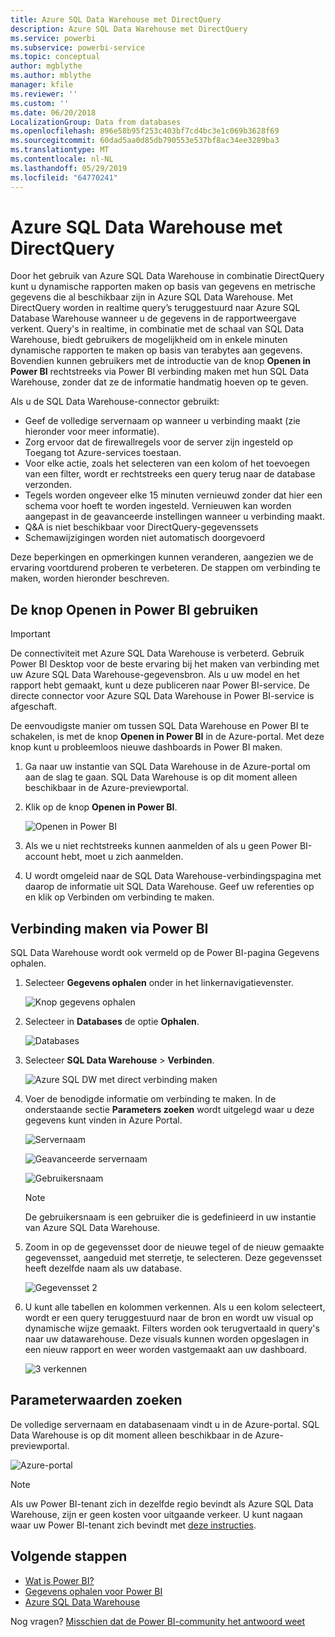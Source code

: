 ```yaml
---
title: Azure SQL Data Warehouse met DirectQuery
description: Azure SQL Data Warehouse met DirectQuery
ms.service: powerbi
ms.subservice: powerbi-service
ms.topic: conceptual
author: mgblythe
ms.author: mblythe
manager: kfile
ms.reviewer: ''
ms.custom: ''
ms.date: 06/20/2018
LocalizationGroup: Data from databases
ms.openlocfilehash: 896e58b95f253c403bf7cd4bc3e1c069b3628f69
ms.sourcegitcommit: 60dad5aa0d85db790553e537bf8ac34ee3289ba3
ms.translationtype: MT
ms.contentlocale: nl-NL
ms.lasthandoff: 05/29/2019
ms.locfileid: "64770241"
---
```

# <a name="azure-sql-data-warehouse-with-directquery"></a>Azure SQL Data Warehouse met DirectQuery

Door het gebruik van Azure SQL Data Warehouse in combinatie DirectQuery kunt u dynamische rapporten maken op basis van gegevens en metrische gegevens die al beschikbaar zijn in Azure SQL Data Warehouse. Met DirectQuery worden in realtime query’s teruggestuurd naar Azure SQL Database Warehouse wanneer u de gegevens in de rapportweergave verkent. Query's in realtime, in combinatie met de schaal van SQL Data Warehouse, biedt gebruikers de mogelijkheid om in enkele minuten dynamische rapporten te maken op basis van terabytes aan gegevens. Bovendien kunnen gebruikers met de introductie van de knop **Openen in Power BI** rechtstreeks via Power BI verbinding maken met hun SQL Data Warehouse, zonder dat ze de informatie handmatig hoeven op te geven.

Als u de SQL Data Warehouse-connector gebruikt:

* Geef de volledige servernaam op wanneer u verbinding maakt (zie hieronder voor meer informatie).
* Zorg ervoor dat de firewallregels voor de server zijn ingesteld op Toegang tot Azure-services toestaan.
* Voor elke actie, zoals het selecteren van een kolom of het toevoegen van een filter, wordt er rechtstreeks een query terug naar de database verzonden.
* Tegels worden ongeveer elke 15 minuten vernieuwd zonder dat hier een schema voor hoeft te worden ingesteld.  Vernieuwen kan worden aangepast in de geavanceerde instellingen wanneer u verbinding maakt.
* Q&A is niet beschikbaar voor DirectQuery-gegevenssets
* Schemawijzigingen worden niet automatisch doorgevoerd

Deze beperkingen en opmerkingen kunnen veranderen, aangezien we de ervaring voortdurend proberen te verbeteren. De stappen om verbinding te maken, worden hieronder beschreven.

## <a name="using-the-open-in-power-bi-button"></a>De knop Openen in Power BI gebruiken

> [!Important]
> De connectiviteit met Azure SQL Data Warehouse is verbeterd.  Gebruik Power BI Desktop voor de beste ervaring bij het maken van verbinding met uw Azure SQL Data Warehouse-gegevensbron.  Als u uw model en het rapport hebt gemaakt, kunt u deze publiceren naar Power BI-service.  De directe connector voor Azure SQL Data Warehouse in Power BI-service is afgeschaft.

De eenvoudigste manier om tussen SQL Data Warehouse en Power BI te schakelen, is met de knop **Openen in Power BI** in de Azure-portal. Met deze knop kunt u probleemloos nieuwe dashboards in Power BI maken.

1. Ga naar uw instantie van SQL Data Warehouse in de Azure-portal om aan de slag te gaan. SQL Data Warehouse is op dit moment alleen beschikbaar in de Azure-previewportal.

2. Klik op de knop **Openen in Power BI**.

    ![Openen in Power BI](media/service-azure-sql-data-warehouse-with-direct-connect/openinpowerbi.png)

3. Als we u niet rechtstreeks kunnen aanmelden of als u geen Power BI-account hebt, moet u zich aanmelden.

4. U wordt omgeleid naar de SQL Data Warehouse-verbindingspagina met daarop de informatie uit SQL Data Warehouse. Geef uw referenties op en klik op Verbinden om verbinding te maken.

## <a name="connecting-through-power-bi"></a>Verbinding maken via Power BI

SQL Data Warehouse wordt ook vermeld op de Power BI-pagina Gegevens ophalen. 

1. Selecteer **Gegevens ophalen** onder in het linkernavigatievenster.  

    ![Knop gegevens ophalen](media/service-azure-sql-data-warehouse-with-direct-connect/getdatabutton.png)

2. Selecteer in **Databases** de optie **Ophalen**.

    ![Databases](media/service-azure-sql-data-warehouse-with-direct-connect/databases.png)

3. Selecteer **SQL Data Warehouse** \> **Verbinden**.

    ![Azure SQL DW met direct verbinding maken](media/service-azure-sql-data-warehouse-with-direct-connect/azuresqldatawarehouseconnect.png)

4. Voer de benodigde informatie om verbinding te maken. In de onderstaande sectie **Parameters zoeken** wordt uitgelegd waar u deze gegevens kunt vinden in Azure Portal.

    ![Servernaam](media/service-azure-sql-data-warehouse-with-direct-connect/servername.png)

    ![Geavanceerde servernaam](media/service-azure-sql-data-warehouse-with-direct-connect/servernamewithadvanced.png)

    ![Gebruikersnaam](media/service-azure-sql-data-warehouse-with-direct-connect/username.png)

   > [!NOTE]
   > De gebruikersnaam is een gebruiker die is gedefinieerd in uw instantie van Azure SQL Data Warehouse.

5. Zoom in op de gegevensset door de nieuwe tegel of de nieuw gemaakte gegevensset, aangeduid met sterretje, te selecteren. Deze gegevensset heeft dezelfde naam als uw database.

    ![Gegevensset 2](media/service-azure-sql-data-warehouse-with-direct-connect/dataset2.png)

6. U kunt alle tabellen en kolommen verkennen. Als u een kolom selecteert, wordt er een query teruggestuurd naar de bron en wordt uw visual op dynamische wijze gemaakt. Filters worden ook terugvertaald in query's naar uw datawarehouse. Deze visuals kunnen worden opgeslagen in een nieuw rapport en weer worden vastgemaakt aan uw dashboard.

    ![3 verkennen](media/service-azure-sql-data-warehouse-with-direct-connect/explore3.png)

## <a name="finding-parameter-values"></a>Parameterwaarden zoeken

De volledige servernaam en databasenaam vindt u in de Azure-portal. SQL Data Warehouse is op dit moment alleen beschikbaar in de Azure-previewportal.

![Azure-portal](media/service-azure-sql-data-warehouse-with-direct-connect/azureportal.png)

> [!NOTE]
> Als uw Power BI-tenant zich in dezelfde regio bevindt als Azure SQL Data Warehouse, zijn er geen kosten voor uitgaande verkeer. U kunt nagaan waar uw Power BI-tenant zich bevindt met [deze instructies](https://docs.microsoft.com/power-bi/service-admin-where-is-my-tenant-located).

## <a name="next-steps"></a>Volgende stappen

* [Wat is Power BI?](power-bi-overview.md)  
* [Gegevens ophalen voor Power BI](service-get-data.md)  
* [Azure SQL Data Warehouse](/azure/sql-data-warehouse/sql-data-warehouse-overview-what-is/)

Nog vragen? [Misschien dat de Power BI-community het antwoord weet](http://community.powerbi.com/)